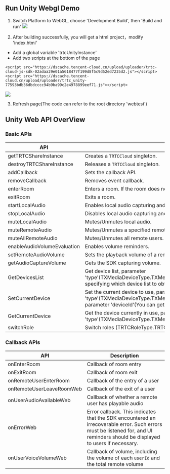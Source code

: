 ## Run Unity Webgl Demo
1. Switch Platform to WebGL, choose 'Development Build', then 'Build and run'
![](https://dscache.tencent-cloud.cn/upload/uploader/webgl1-b13188a1df3ff3b669ba2a2ed05820a8278432ab.png)

2. After building successfully, you will get a html project，modify 'index.html'
 * Add a global variable 'trtcUnityInstance'
 * Add two scripts at the bottom of the page

```
<script src="https://dscache.tencent-cloud.cn/upload/uploader/trtc-cloud-js-sdk-02adaa29e01a5618477f199d8f5c9d52ed7235d2.js"></script>
<script src="https://dscache.tencent-cloud.cn/upload/uploader/trtc_unity-77593bdb36dbdcccc94b9ba99c2e4978899eef71.js"></script>
```
![](https://dscache.tencent-cloud.cn/upload/uploader/webgl2-13a35a965c5d609ad212d3e97b9784327a4c4537.png)

3. Refresh page(The code can refer to the root directory 'webtest')

## Unity Web API OverView
### Basic APIs

| API                                                          | Description                            |
| ------------------------------------------------------------ | --------------------------------- |
| getTRTCShareInstance | Creates a `TRTCCloud` singleton.             |
| destroyTRTCShareInstance | Releases a `TRTCCloud` singleton.        |
| addCallback | Sets the callback API. |
| removeCallback | Removes event callback.                    |
| enterRoom | Enters a room. If the room does not exist, the system will create one automatically.           |
| exitRoom | Exits a room.           |
| startLocalAudio | Enables local audio capturing and upstream data transfer.           |
| stopLocalAudio | Disables local audio capturing and upstream data transfer.            |
| muteLocalAudio | Mutes/Unmutes local audio.|
| muteRemoteAudio | Mutes/Unmutes a specified remote user.|
| muteAllRemoteAudio | Mutes/Unmutes all remote users. |
| enableAudioVolumeEvaluation | Enables volume reminders. |
| setRemoteAudioVolume | Sets the playback volume of a remote user. |
| getAudioCaptureVolume | Gets the SDK capturing volume. |
| GetDevicesList | Get device list, parameter 'type'(TXMediaDeviceType.TXMediaDeviceTypeMic/TXMediaDeviceType.TXMediaDeviceTypeSpeaker), specifying which device list to obtain. |
| SetCurrentDevice | Set the current device to use, parameter 'type'(TXMediaDeviceType.TXMediaDeviceTypeMic/TXMediaDeviceType.TXMediaDeviceTypeSpeaker), parameter 'deviceId'(You can get the device ID through the interface 'GetDevicesList') |
| GetCurrentDevice | Get the device currently in use, parameter 'type'(TXMediaDeviceType.TXMediaDeviceTypeMic/TXMediaDeviceType.TXMediaDeviceTypeSpeaker) |
| switchRole | Switch roles (TRTCRoleType.TRTCRoleAnchor/TRTCRoleType.TRTCRoleAudience) |

### Callback APIs
|API                                                          | Description                            |
| ------------------------------------------------------------ | --------------------------------- |
| onEnterRoom | Callback of room entry        |
| onExitRoom | Callback of room exit        |
| onRemoteUserEnterRoom | Callback of the entry of a user         |
| onRemoteUserLeaveRoomWeb | Callback of the exit of a user        |
| onUserAudioAvailableWeb | Callback of whether a remote user has playable audio        |
| onErrorWeb | Error callback. This indicates that the SDK encountered an irrecoverable error. Such errors must be listened for, and UI reminders should be displayed to users if necessary.        |
| onUserVoiceVolumeWeb | Callback of volume, including the volume of each `userId` and the total remote volume       |